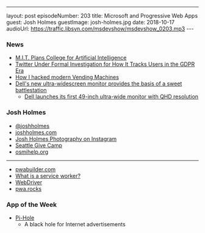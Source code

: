 ---
layout: post
episodeNumber: 203
title: Microsoft and Progressive Web Apps
guest: Josh Holmes
guestImage:  josh-holmes.jpg
date: 2018-10-17
audioUrl: https://traffic.libsyn.com/msdevshow/msdevshow_0203.mp3
--- 

### News

 - [M.I.T. Plans College for Artificial Intelligence](https://www.nytimes.com/2018/10/15/technology/mit-college-artificial-intelligence.html)
 - [Twitter Under Formal Investigation for How It Tracks Users in the GDPR Era](http://fortune.com/2018/10/12/twitter-gdpr-investigation-tco-tracking/)
 - [How I hacked modern Vending Machines](https://hackernoon.com/how-i-hacked-modern-vending-machines-43f4ae8decec)
 - [Dell's new ultra-widescreen monitor provides the basis of a sweet battlestation](https://twitter.com/mspoweruser/status/1051849475545817088)
    - [Dell launches its first 49-inch ultra-wide monitor with QHD resolution](https://mspoweruser.com/dell-launches-its-first-49-inch-ultra-wide-monitor-with-qhd-resolution/)

### Josh Holmes

 - [@joshholmes](https://twitter.com/joshholmes)
 - [joshholmes.com](http://Joshholmes.com)
 - [Josh Holmes Photography on Instagram](https://www.instagram.com/joshholmesphotography/?hl=en)
 - [Seattle Give Camp](http://seattlegivecamp.org/)
 - [osmihelp.org](https://osmihelp.org/)

----------------------------------------------------

 - [pwabuilder.com](https://www.pwabuilder.com/)
 - [What is a service worker?](https://developers.google.com/web/fundamentals/primers/service-workers/)
 - [WebDriver](https://www.w3.org/TR/webdriver1/)
 - [pwa.rocks](https://pwa.rocks/)

### App of the Week

 - [Pi-Hole](https://pi-hole.net/)
    - A black hole for Internet advertisements